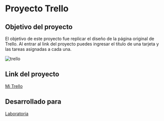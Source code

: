 # Proyecto Trello

## Objetivo del proyecto

El objetivo de este proyecto fue replicar el diseño de la página original
de Trello.
Al entrar al link del proyecto puedes ingresar el título de una tarjeta y las
tareas asignadas a cada una.

![trello](https://user-images.githubusercontent.com/38758337/47115559-51aa1200-d235-11e8-822d-be0123b89a5f.png)

## Link del proyecto
[Mi Trello](https://noeliasabando.github.io/Proyecto-trello/)

## Desarrollado para
[Laboratoria](http://www.laboratoria.la/)
